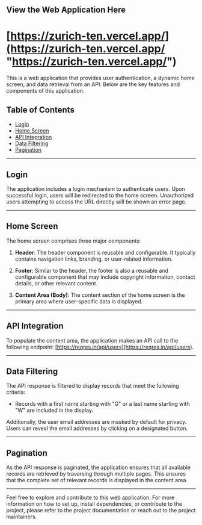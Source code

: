 ## View the Web Application Here

# [https://zurich-ten.vercel.app/](https://zurich-ten.vercel.app/ "https://zurich-ten.vercel.app/")

This is a web application that provides user authentication, a dynamic home screen, and data retrieval from an API. Below are the key features and components of this application.

## Table of Contents

- [Login](#login)
- [Home Screen](#home-screen)
- [API Integration](#api-integration)
- [Data Filtering](#data-filtering)
- [Pagination](#pagination)

---

## Login

The application includes a login mechanism to authenticate users. Upon successful login, users will be redirected to the home screen. Unauthorized users attempting to access the URL directly will be shown an error page.

---

## Home Screen

The home screen comprises three major components:

1. **Header**: The header component is reusable and configurable. It typically contains navigation links, branding, or user-related information.

2. **Footer**: Similar to the header, the footer is also a reusable and configurable component that may include copyright information, contact details, or other relevant content.

3. **Content Area (Body)**: The content section of the home screen is the primary area where user-specific data is displayed.

---

## API Integration

To populate the content area, the application makes an API call to the following endpoint: [https://reqres.in/api/users](https://reqres.in/api/users).

---

## Data Filtering

The API response is filtered to display records that meet the following criteria:

- Records with a first name starting with "G" or a last name starting with "W" are included in the display.

Additionally, the user email addresses are masked by default for privacy. Users can reveal the email addresses by clicking on a designated button.

---

## Pagination

As the API response is paginated, the application ensures that all available records are retrieved by traversing through multiple pages. This ensures that the complete set of relevant records is displayed in the content area.

---

Feel free to explore and contribute to this web application. For more information on how to set up, install dependencies, or contribute to the project, please refer to the project documentation or reach out to the project maintainers.
